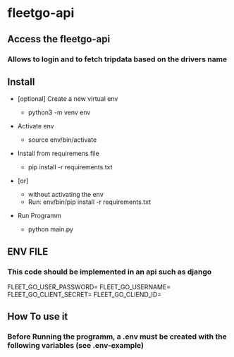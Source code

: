 # fleetgo-api

## Access the fleetgo-api

### Allows to login and to fetch tripdata based on the drivers name


## Install

- [optional] Create a new virtual env
  - python3 -m venv env
- Activate env
  - source env/bin/activate
- Install from requiremens file
  - pip install -r requirements.txt 
 
- [or]
  - without activating the env
  - Run:
    env/bin/pip install -r requirements.txt
    
- Run Programm
  - python main.py
  

## ENV FILE
### This code should be implemented in an api such as django
FLEET_GO_USER_PASSWORD=
FLEET_GO_USERNAME=
FLEET_GO_CLIENT_SECRET=
FLEET_GO_CLIEND_ID=


## How To use it
### Before Running the programm, a .env must be created with the following variables (see .env-example)

